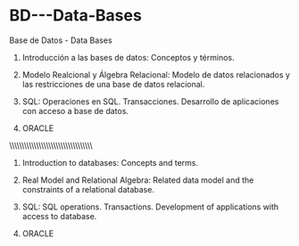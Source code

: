 # BD---Data-Bases
Base de Datos - Data Bases

  1. Introducción a las bases de datos: Conceptos y términos.
  
  2. Modelo Realcional y Álgebra Relacional: Modelo de datos relacionados y las restricciones de una base de datos relacional.
  
  3. SQL: Operaciones en SQL. Transacciones. Desarrollo de aplicaciones con acceso a base de datos.
  
  4. ORACLE
  
\\\\\\\\\\\\\\\\\\\\\\\\\\\\\\\\\\\\\\\\\\\\\\\\\\\\\\\\\\\\\\\\\\\\

  1. Introduction to databases: Concepts and terms.
  
  2. Real Model and Relational Algebra: Related data model and the constraints of a relational database.
  
  3. SQL: SQL operations. Transactions. Development of applications with access to database.
  
  4. ORACLE
  
